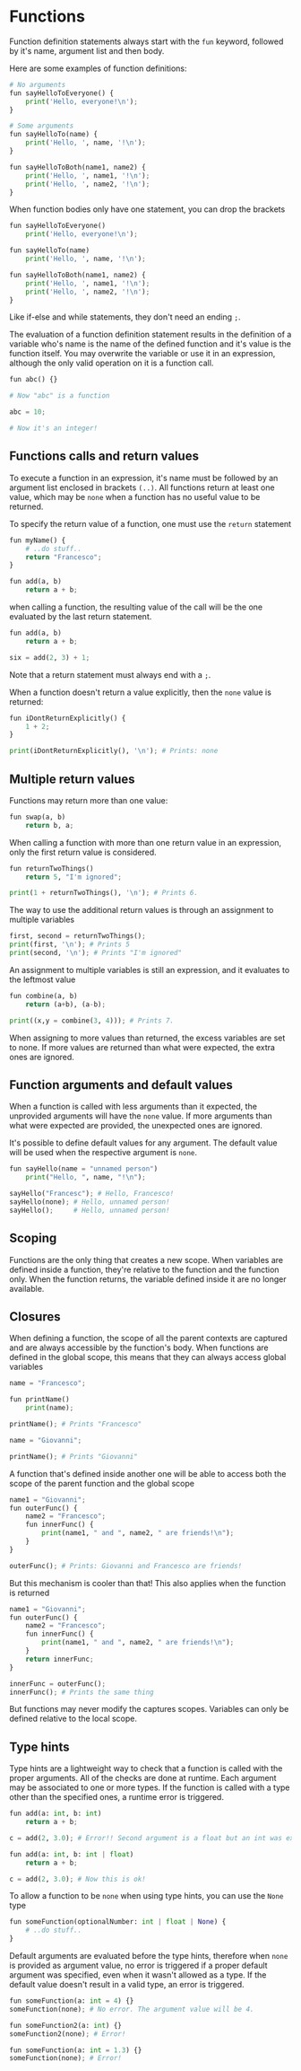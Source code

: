 # Functions
Function definition statements always start with the `fun` keyword, followed by it's name, argument list and then body.

Here are some examples of function definitions:
```py
# No arguments
fun sayHelloToEveryone() {
    print('Hello, everyone!\n');
}

# Some arguments
fun sayHelloTo(name) {
    print('Hello, ', name, '!\n');
}

fun sayHelloToBoth(name1, name2) {
    print('Hello, ', name1, '!\n');
    print('Hello, ', name2, '!\n');
}
```
When function bodies only have one statement, you can drop the brackets
```py
fun sayHelloToEveryone()
    print('Hello, everyone!\n');

fun sayHelloTo(name)
    print('Hello, ', name, '!\n');

fun sayHelloToBoth(name1, name2) {
    print('Hello, ', name1, '!\n');
    print('Hello, ', name2, '!\n');
}
```
Like if-else and while statements, they don't need an ending `;`.

The evaluation of a function definition statement results in the definition of a variable who's name is the name of the defined function and it's value is the function itself. You may overwrite the variable or use it in an expression, although the only valid operation on it is a function call.

```py
fun abc() {}

# Now "abc" is a function

abc = 10;

# Now it's an integer!
```

## Functions calls and return values
To execute a function in an expression, it's name must be followed by an argument list enclosed in brackets `(..)`. All functions return at least one value, which may be `none` when a function has no useful value to be returned.

To specify the return value of a function, one must use the `return` statement
```py
fun myName() {
    # ..do stuff..
    return "Francesco";
}

fun add(a, b)
    return a + b;
```

when calling a function, the resulting value of the call will be the one evaluated by the last return statement.

```py
fun add(a, b)
    return a + b;

six = add(2, 3) + 1; 
```

Note that a return statement must always end with a `;`.

When a function doesn't return a value explicitly, then the `none` value is returned:
```py
fun iDontReturnExplicitly() {
    1 + 2;
}

print(iDontReturnExplicitly(), '\n'); # Prints: none 
```

## Multiple return values
Functions may return more than one value:
```py
fun swap(a, b)
    return b, a;
```

When calling a function with more than one return value in an expression, only the first return value is considered.

```py
fun returnTwoThings()
    return 5, "I'm ignored";

print(1 + returnTwoThings(), '\n'); # Prints 6.
```

The way to use the additional return values is through an assignment to multiple variables

```py
first, second = returnTwoThings();
print(first, '\n'); # Prints 5
print(second, '\n'); # Prints "I'm ignored"
```

An assignment to multiple variables is still an expression, and it evaluates to the leftmost value
```py
fun combine(a, b) 
    return (a+b), (a-b);

print((x,y = combine(3, 4))); # Prints 7.
```

When assigning to more values than returned, the excess variables are set to none. If more values are returned than what were expected, the extra ones are ignored.

## Function arguments and default values
When a function is called with less arguments than it expected, the unprovided arguments will have the `none` value. If more arguments than what were expected are provided, the unexpected ones are ignored.

It's possible to define default values for any argument. The default value will be used when the respective argument is `none`.

```py
fun sayHello(name = "unnamed person")
    print("Hello, ", name, "!\n");

sayHello("Francesc"); # Hello, Francesco!
sayHello(none); # Hello, unnamed person!
sayHello();     # Hello, unnamed person!
```

## Scoping
Functions are the only thing that creates a new scope. When variables are defined inside a function, they're relative to the function and the function only. When the function returns, the variable defined inside it are no longer available.

## Closures
When defining a function, the scope of all the parent contexts are captured and are always accessible by the function's body. When functions are defined in the global scope, this means that they can always access global variables

```py
name = "Francesco";

fun printName()
    print(name);

printName(); # Prints "Francesco"

name = "Giovanni";

printName(); # Prints "Giovanni"
```

A function that's defined inside another one will be able to access both the scope of the parent function and the global scope
```py
name1 = "Giovanni";
fun outerFunc() {
    name2 = "Francesco";
    fun innerFunc() {
        print(name1, " and ", name2, " are friends!\n");
    }
}

outerFunc(); # Prints: Giovanni and Francesco are friends!
```

But this mechanism is cooler than that! This also applies when the function is returned
```py
name1 = "Giovanni";
fun outerFunc() {
    name2 = "Francesco";
    fun innerFunc() {
        print(name1, " and ", name2, " are friends!\n");
    }
    return innerFunc;
}

innerFunc = outerFunc();
innerFunc(); # Prints the same thing
```

But functions may never modify the captures scopes. Variables can only be defined relative to the local scope.

## Type hints
Type hints are a lightweight way to check that a function is called with the proper arguments. All of the checks are done at runtime. Each argument may be associated to one or more types. If the function is called with a type other than the specified ones, a runtime error is triggered.

```py
fun add(a: int, b: int)
    return a + b;

c = add(2, 3.0); # Error!! Second argument is a float but an int was expected.
```

```py
fun add(a: int, b: int | float)
    return a + b;

c = add(2, 3.0); # Now this is ok!
```

To allow a function to be `none` when using type hints, you can use the `None` type
```py
fun someFunction(optionalNumber: int | float | None) {
    # ..do stuff..
}
```

Default arguments are evaluated before the type hints, therefore when `none` is provided as argument value, no error is triggered if a proper default argument was specified, even when it wasn't allowed as a type. If the default value doesn't result in a valid type, an error is triggered.

```py
fun someFunction(a: int = 4) {}
someFunction(none); # No error. The argument value will be 4.

fun someFunction2(a: int) {}
someFunction2(none); # Error!

fun someFunction(a: int = 1.3) {}
someFunction(none); # Error!
```
